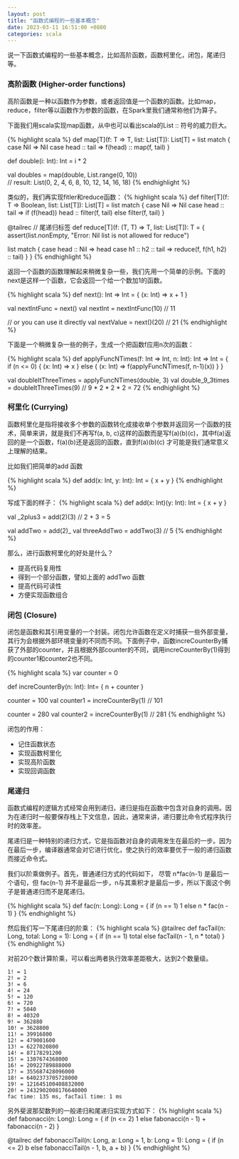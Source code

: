 ```yaml
---
layout: post
title: "函数式编程的一些基本概念"
date: 2023-03-11 16:51:00 +0800
categories: scala
--- 
```


说一下函数式编程的一些基本概念，比如高阶函数，函数柯里化，闭包，尾递归等。

### 高阶函数 (Higher-order functions)

高阶函数是一种以函数作为参数，或者返回值是一个函数的函数。比如map，reduce，filter等以函数作为参数的函数，在Spark里我们通常称他们为算子。

下面我们用scala实现map函数，从中也可以看出scala的List :: 符号的威力巨大。

{% highlight scala %} 
def map[T](f: T => T, list: List[T]): List[T] = list match {
  case Nil => Nil
  case head :: tail => f(head) :: map(f, tail)
}

def double(i: Int): Int = i * 2

val doubles = map(double, List.range(0, 10))  
// result:  List(0, 2, 4, 6, 8, 10, 12, 14, 16, 18)
{% endhighlight %}

类似的，我们再实现fitler和reduce函数：
{% highlight scala %} 
def filter[T](f: T => Boolean, list: List[T]): List[T] = list match {
  case Nil => Nil
  case head :: tail =>
    if (f(head)) head :: filter(f, tail)
    else filter(f, tail)
}

@tailrec  // 尾递归标签
def reduce[T](f: (T, T) => T, list: List[T]): T = {
  assert(list.nonEmpty, "Error: Nil list is not allowed for reduce")

  list match {
    case head :: Nil => head
    case h1 :: h2 :: tail => reduce(f, f(h1, h2) :: tail)
  }
}
{% endhighlight %}


返回一个函数的函数理解起来稍微复杂一些，我们先用一个简单的示例。下面的next是这样一个函数，它会返回一个给一个数加1的函数。

{% highlight scala %} 
def next(): Int => Int = {
  (x: Int) => x + 1
}

val nextIntFunc = next()
val nextInt = nextIntFunc(10) // 11

// or you can use it directly
val nextValue = next()(20)  // 21
{% endhighlight %}
 
下面是一个稍微复杂一些的例子，生成一个把函数f应用n次的函数：

{% highlight scala %} 
def applyFuncNTimes(f: Int => Int, n: Int): Int => Int = {
  if (n <= 0) {
    (x: Int) => x
  } else {
    (x: Int) => f(applyFuncNTimes(f, n-1)(x))
  }
}

val doubleItThreeTimes = applyFuncNTimes(double, 3)
val double_9_3times = doubleItThreeTimes(9)   // 9 * 2 * 2 * 2 = 72
{% endhighlight %}
 
### 柯里化 (Currying)
函数柯里化是指将接收多个参数的函数转化成接收单个参数并返回另一个函数的技术，简单来讲，就是我们不再写f(a, b, c)这样的函数而是写f(a)(b)(c)，其中f(a)返回的是一个函数，f(a)(b)还是返回的函数，直到f(a)(b)(c) 才可能是我们通常意义上理解的结果。

比如我们把简单的add 函数

{% highlight scala %} 
def add(x: Int, y: Int): Int = {
  x + y
}
{% endhighlight %}

写成下面的样子：
{% highlight scala %} 
def add(x: Int)(y: Int): Int = {
  x + y
}

val _2plus3 = add(2)(3)  // 2 + 3 = 5

val addTwo = add(2)_
val threeAddTwo = addTwo(3) // 5
{% endhighlight %}

那么，进行函数柯里化的好处是什么？

* 提高代码复用性
* 得到一个部分函数，譬如上面的 addTwo 函数
* 提高代码可读性
* 方便实现函数组合


### 闭包 (Closure)

闭包是函数和其引用变量的一个封装。闭包允许函数在定义时捕获一些外部变量，其行为会根据外部环境变量的不同而不同。下面例子中，函数increCounterBy捕获了外部的counter，并且根据外部counter的不同，调用increCounterBy(1)得到的counter1和counter2也不同。

{% highlight scala %} 
var counter = 0

def increCounterBy(n: Int): Int= {
  n + counter
}

counter = 100 
val counter1 = increCounterBy(1)  // 101

counter = 280 
val counter2 = increCounterBy(1)  // 281
{% endhighlight %}

闭包的作用：
* 记住函数状态
* 实现函数柯里化
* 实现高阶函数
* 实现回调函数

  
### 尾递归
函数式编程的逻辑方式经常会用到递归，递归是指在函数中包含对自身的调用。因为在递归时一般要保存栈上下文信息，因此，通常来讲，递归要比命令式程序执行时的效率差。

尾递归是一种特别的递归方式，它是指函数对自身的调用发生在最后的一步。因为在最后一步，编译器通常会对它进行优化，使之执行的效率要优于一般的递归函数而接近命令式。

我们以阶乘做例子。首先，普通递归方式的代码如下， 尽管 n*fac(n-1) 是最后一个语句，但 fac(n-1) 并不是最后一步，n与其乘积才是最后一步，所以下面这个例子是普通递归而不是尾递归。

{% highlight scala %} 
def fac(n: Long): Long = {
  if (n == 1)
    1
  else
    n * fac(n - 1)
}
{% endhighlight %}

然后我们写一下尾递归的阶乘：
{% highlight scala %} 
@tailrec
def facTail(n: Long, total: Long = 1): Long = {
  if (n == 1) total
  else facTail(n - 1, n * total)
}
{% endhighlight %}

对前20个数计算阶乘，可以看出两者执行效率差距极大，达到2个数量级。
```
1! = 1
2! = 2
3! = 6
4! = 24
5! = 120
6! = 720
7! = 5040
8! = 40320
9! = 362880
10! = 3628800
11! = 39916800
12! = 479001600
13! = 6227020800
14! = 87178291200
15! = 1307674368000
16! = 20922789888000
17! = 355687428096000
18! = 6402373705728000
19! = 121645100408832000
20! = 2432902008176640000
fac time: 135 ms, facTail time: 1 ms
```


另外斐波那契数列的一般递归和尾递归实现方式如下：
{% highlight scala %}
def fabonacci(n: Long): Long = {
  if (n <= 2)
    1
  else
    fabonacci(n - 1) + fabonacci(n - 2)
}

@tailrec
def fabonacciTail(n: Long, a: Long = 1, b: Long = 1): Long = {
  if (n <= 2)
    b
  else
    fabonacciTail(n - 1, b, a + b)
}
{% endhighlight %}
